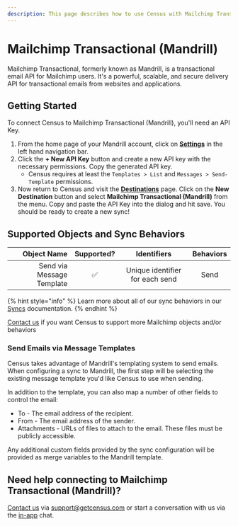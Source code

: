 ```yaml
---
description: This page describes how to use Census with Mailchimp Transactional (Mandrill).
---
```


# Mailchimp Transactional (Mandrill)

Mailchimp Transactional, formerly known as Mandrill, is a transactional email API for Mailchimp users. It's a powerful, scalable, and secure delivery API for transactional emails from websites and applications.

## Getting Started

To connect Census to Mailchimp Transactional (Mandrill), you'll need an API Key.

1. From the home page of your Mandrill account, click on [**Settings**](https://mandrillapp.com/settings) in the left hand navigation bar.
2. Click the **+ New API Key** button and create a new API key with the necessary permissions. Copy the generated API key.
   * Census requires at least the `Templates > List` and `Messages > Send-Template` permissions.
3. Now return to Census and visit the [**Destinations**](https://app.getcensus.com/workspaces/10341/destinations) page. Click on the **New Destination** button and select **Mailchimp Transactional (Mandrill)** from the menu. Copy and paste the API Key into the dialog and hit save. You should be ready to create a new sync!

## Supported Objects and Sync Behaviors <a href="#supported-objects-and-sync-behaviors" id="supported-objects-and-sync-behaviors"></a>

|           **Object Name** | **Supported?** |         **Identifiers**         | **Behaviors** |
| ------------------------: | :------------: | :-----------------------------: | :-----------: |
| Send via Message Template |        ✅       | Unique identifier for each send |      Send     |

{% hint style="info" %}
Learn more about all of our sync behaviors in our [Syncs](../basics/core-concept#sync-behaviors) documentation.
{% endhint %}

[Contact us](mailto:support@getcensus.com) if you want Census to support more Mailchimp objects and/or behaviors

### Send Emails via Message Templates

Census takes advantage of Mandrill's templating system to send emails. When configuring a sync to Mandrill, the first step will be selecting the existing message template you'd like Census to use when sending.

In addition to the template, you can also map a number of other fields to control the email:

* To - The email address of the recipient.
* From - The email address of the sender.
* Attachments - URLs of files to attach to the email. These files must be publicly accessible.

Any additional custom fields provided by the sync configuration will be provided as merge variables to the Mandrill template.

## Need help connecting to Mailchimp Transactional (Mandrill)?

[Contact us](mailto:support@getcensus.com) via support@getcensus.com or start a conversation with us via the [in-app](https://app.getcensus.com) chat.
